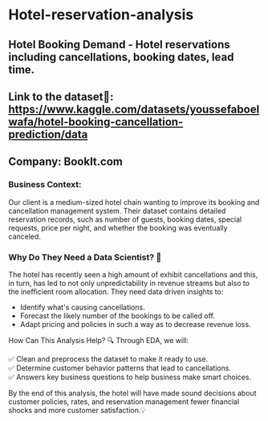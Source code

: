 # Hotel-reservation-analysis

## Hotel Booking Demand - Hotel reservations including cancellations, booking dates, lead time.

## Link to the dataset📂: https://www.kaggle.com/datasets/youssefaboelwafa/hotel-booking-cancellation-prediction/data

## Company: BookIt.com

### Business Context:
Our client is a medium-sized hotel chain wanting to improve its booking and cancellation management system. Their dataset contains detailed reservation records, such as number of guests, booking dates, special requests, price per night, and whether the booking was eventually canceled.

### Why Do They Need a Data Scientist? 🚀

The hotel has recently seen a high amount of exhibit cancellations and this, in turn, has led to not only unpredictability in revenue streams but also to the inefficient room allocation. They need data driven insights to:

* Identify what's causing cancellations.
* Forecast the likely number of the bookings to be called off.
* Adapt pricing and policies in such a way as to decrease revenue loss.

How Can This Analysis Help? 🔍
Through EDA, we will:

✅ Clean and preprocess the dataset to make it ready to use.  
✅ Determine customer behavior patterns that lead to cancellations.  
✅ Answers key business questions to help business make smart choices.

By the end of this analysis, the hotel will have made sound decisions about customer policies, rates, and reservation management fewer financial shocks and more customer satisfaction.💡
